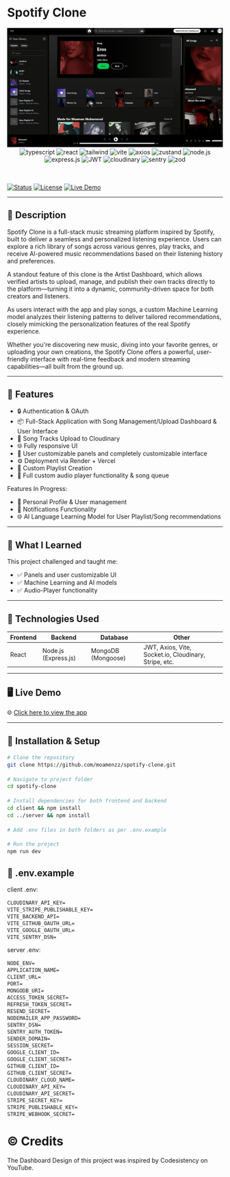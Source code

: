 # Spotify Clone

<div align="center">
<img src="/client/assets/readme-cover.png" alt="Demo Screenshot">
  
  <!-- Tech Stack -->
  
  <div>
  <img src="https://img.shields.io/badge/TypeScript-3178C6?style=for-the-badge&logo=typescript&logoColor=white" alt="typescript" />
    <img src="https://img.shields.io/badge/React-20232A?style=for-the-badge&logo=react&logoColor=61DAFB" alt="react" />
    <img src="https://img.shields.io/badge/TailwindCSS-06B6D4?style=for-the-badge&logo=tailwindcss&logoColor=white" alt="tailwind" />
    <img src="https://img.shields.io/badge/Vite-646CFF?style=for-the-badge&logo=vite&logoColor=white" alt="vite" />
    <img src="https://img.shields.io/badge/Axios-5A29E4?style=for-the-badge&logo=axios&logoColor=white" alt="axios" />
    <img src="https://img.shields.io/badge/Zustand-000000?style=for-the-badge&logo=zustand&logoColor=white" alt="zustand" />
    <img src="https://img.shields.io/badge/Node.js-339933?style=for-the-badge&logo=nodedotjs&logoColor=white" alt="node.js" />
    <img src="https://img.shields.io/badge/Express.js-000000?style=for-the-badge&logo=express&logoColor=white" alt="express.js" />
    <img src="https://img.shields.io/badge/JWT-000000?style=for-the-badge&logo=jsonwebtokens&logoColor=white" alt="JWT" />
    <img src="https://img.shields.io/badge/Cloudinary-3448C5?style=for-the-badge&logo=cloudinary&logoColor=white" alt="cloudinary" />
    <img src="https://img.shields.io/badge/Sentry-362D59?style=for-the-badge&logo=sentry&logoColor=white" alt="sentry" />
    <img src="https://img.shields.io/badge/Zod-EF4444?style=for-the-badge&logo=zod&logoColor=white" alt="zod" />
  </div>
</div>

<br />
<br />

[![Status](https://img.shields.io/badge/Status-InProgress-yellow)]()
[![License](https://img.shields.io/badge/License-MIT-lightgrey)]()
[![Live Demo](https://img.shields.io/badge/Live-Demo-orange)](https://spotify-clone319.vercel.app)

---

## 📖 Description

Spotify Clone is a full-stack music streaming platform inspired by Spotify, built to deliver a seamless and personalized listening experience. Users can explore a rich library of songs across various genres, play tracks, and receive AI-powered music recommendations based on their listening history and preferences.

A standout feature of this clone is the Artist Dashboard, which allows verified artists to upload, manage, and publish their own tracks directly to the platform—turning it into a dynamic, community-driven space for both creators and listeners.

As users interact with the app and play songs, a custom Machine Learning model analyzes their listening patterns to deliver tailored recommendations, closely mimicking the personalization features of the real Spotify experience.

Whether you're discovering new music, diving into your favorite genres, or uploading your own creations, the Spotify Clone offers a powerful, user-friendly interface with real-time feedback and modern streaming capabilities—all built from the ground up.

---

## 🚀 Features

- 🔒 Authentication & OAuth 
- 📦 Full-Stack Application with Song Management/Upload Dashboard & User Interface
- 📼 Song Tracks Upload to Cloudinary  
- 🌐 Fully responsive UI
- 📐 User customizable panels and completely customizable interface 
- ⚙️ Deployment via Render + Vercel  
- 🔀 Custom Playlist Creation 
- 🎵 Full custom audio player functionality & song queue 

Features In Progress: 

- 🧔 Personal Profile & User management
- 🔔 Notifications Functionality
- 🌐 AI Language Learning Model for User Playlist/Song recommendations 
  
---

## 🧠 What I Learned

This project challenged and taught me:

- ✅ Panels and user customizable UI
- ✅ Machine Learning and AI models 
- ✅ Audio-Player functionality

  
---

## 🔧 Technologies Used

| Frontend | Backend | Database | Other |
|----------|---------|----------|-------|
| React    | Node.js (Express.js) | MongoDB (Mongoose)  | JWT, Axios, Vite, Socket.io, Cloudinary, Stripe, etc.|

---

## 🖥️ Live Demo

🌐 [Click here to view the app](https://spotify-clone319.vercel.app/)

---

## 🧪 Installation & Setup

```bash
# Clone the repository
git clone https://github.com/moamenzz/spotify-clone.git

# Navigate to project folder
cd spotify-clone

# Install dependencies for both frontend and backend
cd client && npm install
cd ../server && npm install

# Add .env files in both folders as per .env.example 

# Run the project
npm run dev
```

## 🤫 .env.example

client .env:

```
CLOUDINARY_API_KEY=
VITE_STRIPE_PUBLISHABLE_KEY=
VITE_BACKEND_API=
VITE_GITHUB_OAUTH_URL=
VITE_GOOGLE_OAUTH_URL=
VITE_SENTRY_DSN=
```

server .env:

```
NODE_ENV=
APPLICATION_NAME=
CLIENT_URL=
PORT=
MONGODB_URI=
ACCESS_TOKEN_SECRET=
REFRESH_TOKEN_SECRET=
RESEND_SECRET=
NODEMAILER_APP_PASSWORD=
SENTRY_DSN=
SENTRY_AUTH_TOKEN=
SENDER_DOMAIN=
SESSION_SECRET=
GOOGLE_CLIENT_ID=
GOOGLE_CLIENT_SECRET=
GITHUB_CLIENT_ID=
GITHUB_CLIENT_SECRET=
CLOUDINARY_CLOUD_NAME=
CLOUDINARY_API_KEY=
CLOUDINARY_API_SECRET=
STRIPE_SECRET_KEY=
STRIPE_PUBLISHABLE_KEY=
STRIPE_WEBHOOK_SECRET=
```

# ©️ Credits 

The Dashboard Design of this project was inspired by Codesistency on YouTube. 
